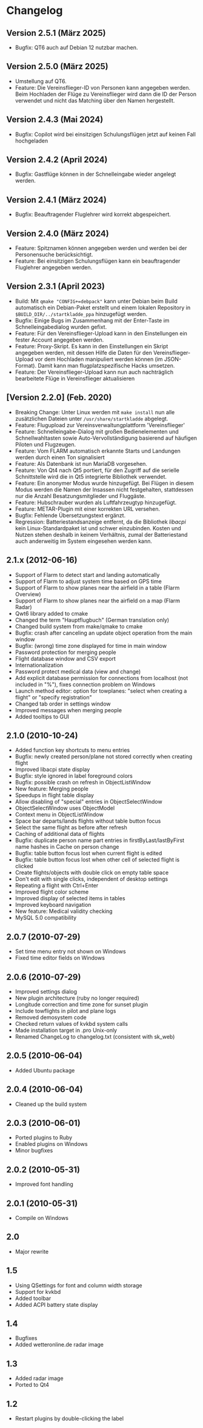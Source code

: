# Changelog

## Version 2.5.1 (März 2025)
* Bugfix: QT6 auch auf Debian 12 nutzbar machen.

## Version 2.5.0 (März 2025)
* Umstellung auf QT6.
* Feature: Die Vereinsflieger-ID von Personen kann angegeben werden. Beim Hochladen der Flüge zu Vereinsflieger wird dann die ID der Person verwendet und nicht das Matching über den Namen hergestellt.

## Version 2.4.3 (Mai 2024)
* Bugfix: Copilot wird bei einsitzigen Schulungsflügen jetzt auf keinen Fall hochgeladen

## Version 2.4.2 (April 2024)
* Bugfix: Gastflüge können in der Schnelleingabe wieder angelegt werden.

## Version 2.4.1 (März 2024)
* Bugfix: Beauftragender Fluglehrer wird korrekt abgespeichert.

## Version 2.4.0 (März 2024)
* Feature: Spitznamen können angegeben werden und werden bei der Personensuche berücksichtigt.
* Feature: Bei einsitzigen Schulungsflügen kann ein beauftragender Fluglehrer angegeben werden.

## Version 2.3.1 (April 2023)
* Build: Mit `qmake "CONFIG+=debpack"` kann unter Debian beim Build automatisch ein Debian-Paket erstellt und einem lokalen Repository in `$BUILD_DIR/../startkladde_ppa` hinzugefügt werden.
* Bugfix: Einige Bugs im Zusammenhang mit der Enter-Taste im Schnelleingabedialog wurden gefixt.
* Feature: Für den Vereinsflieger-Upload kann in den Einstellungen ein fester Account angegeben werden.
* Feature: Proxy-Skript. Es kann in den Einstellungen ein Skript angegeben werden, mit dessen Hilfe die Daten für den Vereinsflieger-Upload vor dem Hochladen manipuliert werden können (im JSON-Format). Damit kann man flugplatzspezifische Hacks umsetzen.
* Feature: Der Vereinsflieger-Upload kann nun auch nachträglich bearbeitete Flüge in Vereinsflieger aktualisieren

## [Version 2.2.0] (Feb. 2020)

* Breaking Change: Unter Linux werden mit `make install` nun alle zusätzlichen Dateien unter `/usr/share/startkladde` abgelegt.
* Feature: Flugupload zur Vereinsverwaltungplattform 'Vereinsflieger'
* Feature: Schnelleingabe-Dialog mit großen Bedienelementen und Schnellwahltasten sowie Auto-Vervollständigung basierend auf häufigen Piloten und Flugzeugen.
* Feature: Vom FLARM automatisch erkannte Starts und Landungen werden durch einen Ton signalisiert
* Feature: Als Datenbank ist nun MariaDB vorgesehen.
* Feature: Von Qt4 nach Qt5 portiert, für den Zugriff auf die serielle Schnittstelle wird die in Qt5 integrierte Bibliothek verwendet.
* Feature: Ein anonymer Modus wurde hinzugefügt. Bei Flügen in diesem Modus werden die Namen der Insassen nicht festgehalten, stattdessen nur die Anzahl Besatzungsmitglieder und Fluggäste.
* Feature: Hubschrauber wurden als Luftfahrzeugtyp hinzugefügt.
* Feature: METAR-Plugin mit einer korrekten URL versehen.
* Bugfix: Fehlende Übersetzungstext ergänzt.
* Regression: Batteriestandsanzeige entfernt, da die Bibliothek *libacpi* kein Linux-Standardpaket ist und schwer einzubinden. Kosten und Nutzen stehen deshalb in keinem Verhältnis, zumal der Batteriestand auch anderweitig im System eingesehen werden kann.

## 2.1.x (2012-06-16)

* Support of Flarm to detect start and landing automatically
* Support of Flarm to adjust system time based on GPS time
* Support of Flarm to show planes near the airfield in a table (Flarm Overview)
* Support of Flarm to show planes near the airfield on a map (Flarm Radar)
* Qwt6 library added to cmake
* Changed the term "Hauptflugbuch" (German translation only)
* Changed build system from make/qmake to cmake
* Bugfix: crash after canceling an update object operation from the main window
* Bugfix: (wrong) time zone displayed for time in main window
* Password protection for merging people
* Flight database window and CSV export
* Internationalization
* Password protect medical data (view and change)
* Add explicit database permission for connections from localhost (not included in "%"), fixes connection problem on Windows
* Launch method editor: option for towplanes: "select when creating a flight" or "specify registration"
* Changed tab order in settings window
* Improved messages when merging people
* Added tooltips to GUI 

## 2.1.0 (2010-10-24)

* Added function key shortcuts to menu entries
* Bugfix: newly created person/plane not stored correctly when creating flight 
* Improved libacpi state display 
* Bugfix: style ignored in label foreground colors 
* Bugfix: possible crash on refresh in ObjectListWindow
* New feature: Merging people
* Speedups in flight table display
* Allow disabling of "special" entries in ObjectSelectWindow
* ObjectSelectWindow uses ObjectModel
* Context menu in ObjectListWindow
* Space bar departs/lands flights without table button focus
* Select the same flight as before after refresh
* Caching of additional data of flights
* Bugfix: duplicate person name part entries in firstByLast/lastByFirst
	  name hashes in Cache on person change
* Bugfix: table button focus lost when current flight is edited
* Bugfix: table button focus lost when other cell of selected flight
	  is clicked
* Create flights/objects with double click on empty table space
* Don't edit with single clicks, independent of desktop settings
* Repeating a flight with Ctrl+Enter
* Improved flight color scheme
* Improved display of selected items in tables
* Improved keyboard navigation
* New feature: Medical validity checking
* MySQL 5.0 compatibility

## 2.0.7 (2010-07-29)

* Set time menu entry not shown on Windows
* Fixed time editor fields on Windows

## 2.0.6 (2010-07-29)

* Improved settings dialog
* New plugin architecture (ruby no longer required)
* Longitude correction and time zone for sunset plugin
* Include towflights in pilot and plane logs
* Removed demosystem code
* Checked return values of kvkbd system calls
* Made installation target in .pro Unix-only
* Renamed ChangeLog to changelog.txt (consistent with sk_web)

## 2.0.5 (2010-06-04)

* Added Ubuntu package

## 2.0.4 (2010-06-04)

* Cleaned up the build system

## 2.0.3 (2010-06-01)

* Ported plugins to Ruby
* Enabled plugins on Windows
* Minor bugfixes

## 2.0.2 (2010-05-31)

* Improved font handling

## 2.0.1 (2010-05-31)

* Compile on Windows

## 2.0

* Major rewrite

## 1.5

* Using QSettings for font and column width storage
* Support for kvkbd
* Added toolbar
* Added ACPI battery state display

## 1.4

* Bugfixes
* Added wetteronline.de radar image

## 1.3

* Added radar image
* Ported to Qt4

## 1.2

* Restart plugins by double-clicking the label

